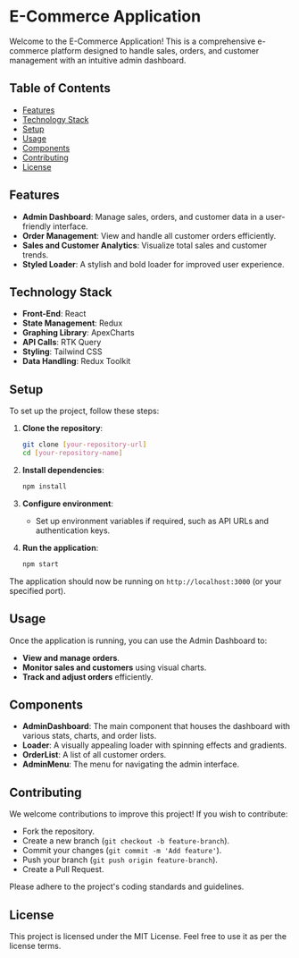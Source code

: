 # E-Commerce Application

Welcome to the E-Commerce Application! This is a comprehensive e-commerce platform designed to handle sales, orders, and customer management with an intuitive admin dashboard.

## Table of Contents

- [Features](#features)
- [Technology Stack](#technology-stack)
- [Setup](#setup)
- [Usage](#usage)
- [Components](#components)
- [Contributing](#contributing)
- [License](#license)

## Features

- **Admin Dashboard**: Manage sales, orders, and customer data in a user-friendly interface.
- **Order Management**: View and handle all customer orders efficiently.
- **Sales and Customer Analytics**: Visualize total sales and customer trends.
- **Styled Loader**: A stylish and bold loader for improved user experience.

## Technology Stack

- **Front-End**: React
- **State Management**: Redux
- **Graphing Library**: ApexCharts
- **API Calls**: RTK Query
- **Styling**: Tailwind CSS
- **Data Handling**: Redux Toolkit

## Setup

To set up the project, follow these steps:

1. **Clone the repository**:

    ```bash
    git clone [your-repository-url]
    cd [your-repository-name]
    ```

2. **Install dependencies**:

    ```bash
    npm install
    ```

3. **Configure environment**:
   - Set up environment variables if required, such as API URLs and authentication keys.

4. **Run the application**:

    ```bash
    npm start
    ```

The application should now be running on `http://localhost:3000` (or your specified port).

## Usage

Once the application is running, you can use the Admin Dashboard to:

- **View and manage orders**.
- **Monitor sales and customers** using visual charts.
- **Track and adjust orders** efficiently.

## Components

- **AdminDashboard**: The main component that houses the dashboard with various stats, charts, and order lists.
- **Loader**: A visually appealing loader with spinning effects and gradients.
- **OrderList**: A list of all customer orders.
- **AdminMenu**: The menu for navigating the admin interface.

## Contributing

We welcome contributions to improve this project! If you wish to contribute:

- Fork the repository.
- Create a new branch (`git checkout -b feature-branch`).
- Commit your changes (`git commit -m 'Add feature'`).
- Push your branch (`git push origin feature-branch`).
- Create a Pull Request.

Please adhere to the project's coding standards and guidelines.

## License

This project is licensed under the MIT License. Feel free to use it as per the license terms.

